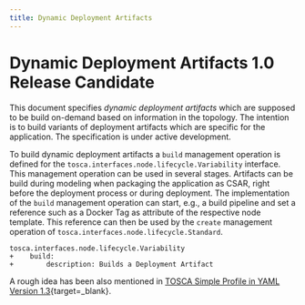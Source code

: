 ```yaml
--- 
title: Dynamic Deployment Artifacts
---
```


# Dynamic Deployment Artifacts 1.0 Release Candidate

This document specifies _dynamic deployment artifacts_ which are supposed to be build on-demand based on information in the topology.
The intention is to build variants of deployment artifacts which are specific for the application.
The specification is under active development.

To build dynamic deployment artifacts a `build` management operation is defined for the `tosca.interfaces.node.lifecycle.Variability` interface.
This management operation can be used in several stages.
Artifacts can be build during modeling when packaging the application as CSAR, right before the deployment process or during deployment.
The implementation of the `build` management operation can start, e.g., a build pipeline and set a reference such as a Docker Tag as attribute of the respective node template.
This reference can then be used by the `create` management operation of `tosca.interfaces.node.lifecycle.Standard`.

```hl_lines="2 3" linenums="1"
tosca.interfaces.node.lifecycle.Variability
+    build:
+        description: Builds a Deployment Artifact
```

A rough idea has been also mentioned in
[TOSCA Simple Profile in YAML Version 1.3](https://docs.oasis-open.org/tosca/TOSCA-Simple-Profile-YAML/v1.3/os/TOSCA-Simple-Profile-YAML-v1.3-os.html#_Toc26969505){target=_blank}.